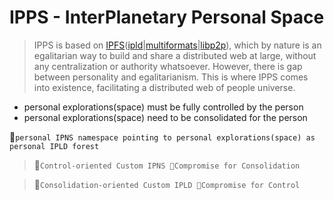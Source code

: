 # IPPS - InterPlanetary Personal Space

> IPPS is based on [IPFS](https://github.com/ipfs/specs/)([ipld](https://github.com/ipld/specs)|[multiformats](https://github.com/multiformats/multiformats)|[libp2p](https://github.com/libp2p/specs)), which by nature is an egalitarian way to build and share a distributed web at large, without any centralization or authority whatsoever. However, there is gap between personality and egalitarianism. This is where IPPS comes into existence, facilitating a distributed web of people universe.

- personal explorations(space) must be fully controlled by the person
- personal explorations(space) need to be consolidated for the person

🐳`personal IPNS namespace pointing to personal explorations(space) as personal IPLD forest`

> 🐳`Control-oriented Custom IPNS 🌿Compromise for Consolidation`

> 🐳`Consolidation-oriented Custom IPLD 🌿Compromise for Control`
